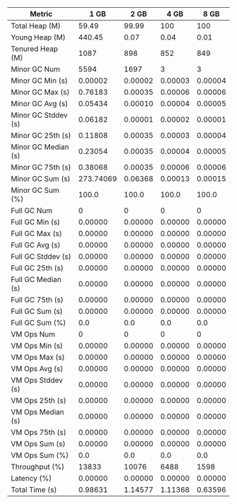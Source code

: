 | Metric | 1 GB | 2 GB | 4 GB | 8 GB |
|------|----|----|----|----|
| Total Heap (M) | 59.49 | 99.99 | 100 | 100 |
| Young Heap (M) | 440.45 | 0.07 | 0.04 | 0.01 |
| Tenured Heap (M) | 1087 | 898 | 852 | 849 |
| Minor GC Num | 5594 | 1697 | 3 | 3 |
| Minor GC Min (s) | 0.00002 | 0.00002 | 0.00003 | 0.00004 |
| Minor GC Max (s) | 0.76183 | 0.00035 | 0.00006 | 0.00006 |
| Minor GC Avg (s) | 0.05434 | 0.00010 | 0.00004 | 0.00005 |
| Minor GC Stddev (s) | 0.06182 | 0.00001 | 0.00002 | 0.00001 |
| Minor GC 25th (s) | 0.11808 | 0.00035 | 0.00003 | 0.00004 |
| Minor GC Median (s) | 0.23054 | 0.00035 | 0.00004 | 0.00005 |
| Minor GC 75th (s) | 0.38068 | 0.00035 | 0.00006 | 0.00006 |
| Minor GC Sum (s) | 273.74069 | 0.06368 | 0.00013 | 0.00015 |
| Minor GC Sum (%) | 100.0 | 100.0 | 100.0 | 100.0 |
| Full GC Num | 0 | 0 | 0 | 0 |
| Full GC Min (s) | 0.00000 | 0.00000 | 0.00000 | 0.00000 |
| Full GC Max (s) | 0.00000 | 0.00000 | 0.00000 | 0.00000 |
| Full GC Avg (s) | 0.00000 | 0.00000 | 0.00000 | 0.00000 |
| Full GC Stddev (s) | 0.00000 | 0.00000 | 0.00000 | 0.00000 |
| Full GC 25th (s) | 0.00000 | 0.00000 | 0.00000 | 0.00000 |
| Full GC Median (s) | 0.00000 | 0.00000 | 0.00000 | 0.00000 |
| Full GC 75th (s) | 0.00000 | 0.00000 | 0.00000 | 0.00000 |
| Full GC Sum (s) | 0.00000 | 0.00000 | 0.00000 | 0.00000 |
| Full GC Sum (%) | 0.0 | 0.0 | 0.0 | 0.0 |
| VM Ops Num | 0 | 0 | 0 | 0 |
| VM Ops Min (s) | 0.00000 | 0.00000 | 0.00000 | 0.00000 |
| VM Ops Max (s) | 0.00000 | 0.00000 | 0.00000 | 0.00000 |
| VM Ops Avg (s) | 0.00000 | 0.00000 | 0.00000 | 0.00000 |
| VM Ops Stddev (s) | 0.00000 | 0.00000 | 0.00000 | 0.00000 |
| VM Ops 25th (s) | 0.00000 | 0.00000 | 0.00000 | 0.00000 |
| VM Ops Median (s) | 0.00000 | 0.00000 | 0.00000 | 0.00000 |
| VM Ops 75th (s) | 0.00000 | 0.00000 | 0.00000 | 0.00000 |
| VM Ops Sum (s) | 0.00000 | 0.00000 | 0.00000 | 0.00000 |
| VM Ops Sum (%) | 0.0 | 0.0 | 0.0 | 0.0 |
| Throughput (%) | 13833 | 10076 | 6488 | 1598 |
| Latency (%) | 0.00000 | 0.00000 | 0.00000 | 0.00000 |
| Total Time (s) | 0.98631 | 1.14577 | 1.11368 | 0.63596 |
